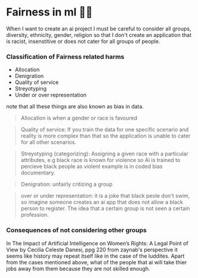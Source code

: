 # Fairness in ml 🧑‍⚖️
When I want to create an ai project I must be careful to consider all groups, diversity, ethnicity, gender, religion so that I don't create an application that is racist, insenstitive or does not cater for all groups of people.

### Classification of Fairness related harms
<ul>
  <li>Allocation </li>  <li>Denigration</li>  <li> Quality of service </li>  <li> Streyotyping </li> <li> Under or over representation </li>
</ul>

note that all these things are also known as bias in data.

> Allocation is when a gender or race is favoured


> Quality of service: If you train the data for one specific scenario and reality is more complex than that so the application is unable to cater for all other scenarios.


> Streyotyping (categorizing): Assigning a given race with a particular attributes, e.g black race is known for violence so Ai is trained to percieve black people as violent example is in coded bias documentary. 


> Denigration: unfairly critizing a group


> over or under representation: it is a joke that black peole don't swim, so imagine someone creates an ai app that does not allow a black person to register. The idea that a certain group is not seen a certain profession.

### Consequences of not considering other groups
In  The Impact of Artificial Intelligence on Women’s Rights: A Legal Point of View by Cecilia Celeste Danesi, ppg 220 from zaynab's perspective it seems like history may repeat itself like in the case of the luddites. Apart from the cases mentioned above, what of the people that ai will take thier jobs away from them because they are not skilled enough.
